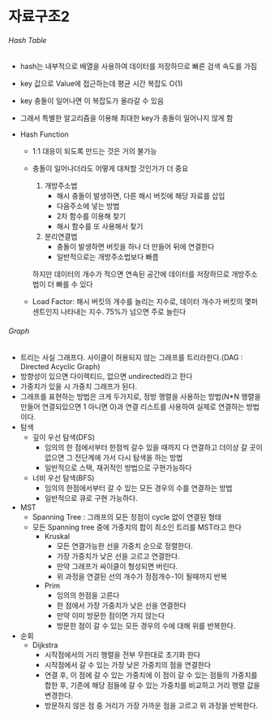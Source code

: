 # 자료구조2

###### Hash Table

- hash는 내부적으로 배열을 사용하여 데이터를 저장하므로 빠른 검색 속도를 가짐

- key 값으로 Value에 접근하는데 평균 시간 복잡도 O(1)

- key 충돌이 일어나면 이 복잡도가 올라갈 수 있음

- 그래서 특별한 알고리즘을 이용해 최대한 key가 충돌이 일어나지 않게 함

- Hash Function

  - 1:1 대응이 되도록 만드는 것은 거의 불가능

  - 충돌이 일어나더라도 어떻게 대처할 것인가가 더 중요

    1. 개방주소법
       - 해시 충돌이 발생하면, 다른 해시 버킷에 해당 자료를 삽입
       - 다음주소에 넣는 방법
       - 2차 함수를 이용해 찾기
       - 해시 함수를 또 사용해서 찾기
    2. 분리연결법
       - 충돌이 발생하면 버킷을 하나 더 만들어 뒤에 연결한다
       - 일반적으로는 개방주소법보다 빠름

    하지만 데이터의 개수가 적으면 연속된 공간에 데이터를 저장하므로 개방주소법이 더 빠를 수 있다

  - Load Factor: 해시 버킷의 개수를 늘리는 지수로, 데이터 개수가 버킷의 몇퍼센트인지 나타내는 지수. 75%가 넘으면 주로 늘린다

###### Graph

- 트리는 사실 그래프다. 사이클이 허용되지 않는 그래프를 트리라한다.(DAG : Directed Acyclic Graph)
- 방향성이 있으면 다이렉티드, 없으면 undirected라고 한다
- 가중치가 있을 시 가중치 그래프가 된다.
- 그래프를 표현하는 방법은 크게 두가지로, 정방 행렬을 사용하는 방법(N*N 행렬을 만들어 연결되있으면 1 아니면 0)과 연결 리스트를 사용하여 실제로 연결하는 방법이다.
- 탐색
  - 깊이 우선 탐색(DFS)
    - 임의의 한 점에서부터 한점씩 갈수 있을 때까지 다 연결하고 더이상 갈 곳이 없으면 그 전단계에 가서 다시 탐색을 하는 방법
    - 일반적으로 스택, 재귀적인 방법으로 구현가능하다
  - 너비 우선 탐색(BFS)
    - 임의의 한점에서부터 갈 수 있는 모든 경우의 수를 연결하는 방법
    - 일반적으로 큐로 구현 가능하다.
- MST 
  - Spanning Tree : 그래프의 모든 정점이 cycle 없이 연결된 형태
  - 모든 Spanning tree 중에 가중치의 합이 최소인 트리를 MST라고 한다
    - Kruskal
      - 모든 연결가능한 선을 가중치 순으로 정렬한다.
      - 가장 가중치가 낮은 선을 고르고 연결한다. 
      - 만약 그래프가 싸이클이 형성되면 버린다.
      - 위 과정을 연결된 선의 개수가 정점개수-1이 될때까지 반복
    - Prim
      - 임의의 한점을 고른다
      - 한 점에서 가장 가중치가 낮은 선을 연결한다
      - 만약 이미 방문한 점이면 가지 않는다
      - 방문한 점이 갈 수 있는 모든 경우의 수에 대해 위를 반복한다.
- 순회
  - Dijkstra
    - 시작점에서의 거리 행렬을 전부 무한대로 초기화 한다
    - 시작점에서 갈 수 있는 가장 낮은 가중치의 점을 연결한다
    - 연결 후, 이 점에 갈 수 있는 가중치에 이 점이 갈 수 있는 점들의 가중치를 합한 후, 기존에 해당 점들에 갈 수 있는 가중치를 비교하고 거리 행렬 값을 변경한다.
    - 방문하지 않은 점 중 거리가 가장 가까운 점을 고르고 위 과정을 반복한다.